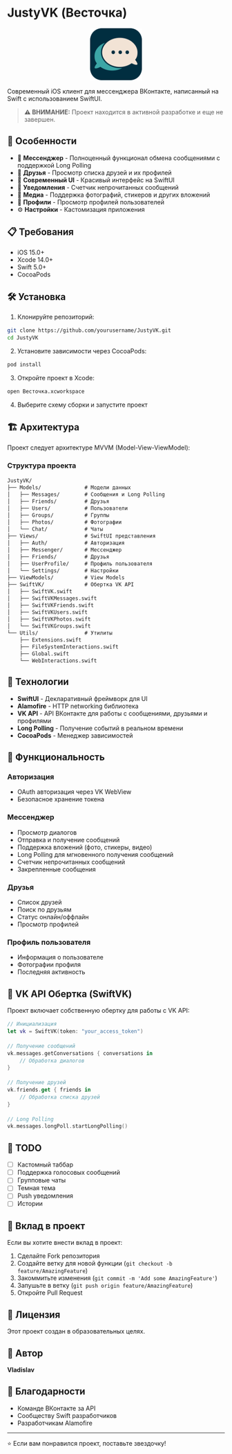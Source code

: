 # JustyVK (Весточка)

<p align="center">
  <img src="JustyVK/Assets.xcassets/AppIcon.appiconset/Иконка.png" alt="JustyVK Logo" width="120"/>
</p>

Современный iOS клиент для мессенджера ВКонтакте, написанный на Swift с использованием SwiftUI.

> **⚠️ ВНИМАНИЕ:** Проект находится в активной разработке и еще не завершен.

## 🚀 Особенности

- 💬 **Мессенджер** - Полноценный функционал обмена сообщениями с поддержкой Long Polling
- 👥 **Друзья** - Просмотр списка друзей и их профилей
- 🎨 **Современный UI** - Красивый интерфейс на SwiftUI
- 🔔 **Уведомления** - Счетчик непрочитанных сообщений
- 📸 **Медиа** - Поддержка фотографий, стикеров и других вложений
- 👤 **Профили** - Просмотр профилей пользователей
- ⚙️ **Настройки** - Кастомизация приложения

## 📋 Требования

- iOS 15.0+
- Xcode 14.0+
- Swift 5.0+
- CocoaPods

## 🛠 Установка

1. Клонируйте репозиторий:

```bash
git clone https://github.com/yourusername/JustyVK.git
cd JustyVK
```

2. Установите зависимости через CocoaPods:

```bash
pod install
```

3. Откройте проект в Xcode:

```bash
open Весточка.xcworkspace
```

4. Выберите схему сборки и запустите проект

## 🏗 Архитектура

Проект следует архитектуре MVVM (Model-View-ViewModel):

### Структура проекта

```
JustyVK/
├── Models/              # Модели данных
│   ├── Messages/        # Сообщения и Long Polling
│   ├── Friends/         # Друзья
│   ├── Users/           # Пользователи
│   ├── Groups/          # Группы
│   ├── Photos/          # Фотографии
│   └── Chat/            # Чаты
├── Views/               # SwiftUI представления
│   ├── Auth/            # Авторизация
│   ├── Messenger/       # Мессенджер
│   ├── Friends/         # Друзья
│   ├── UserProfile/     # Профиль пользователя
│   └── Settings/        # Настройки
├── ViewModels/          # View Models
├── SwiftVK/             # Обертка VK API
│   ├── SwiftVK.swift
│   ├── SwiftVKMessages.swift
│   ├── SwiftVKFriends.swift
│   ├── SwiftVKUsers.swift
│   ├── SwiftVKPhotos.swift
│   └── SwiftVKGroups.swift
└── Utils/               # Утилиты
    ├── Extensions.swift
    ├── FileSystemInteractions.swift
    ├── Global.swift
    └── WebInteractions.swift
```

## 🔧 Технологии

- **SwiftUI** - Декларативный фреймворк для UI
- **Alamofire** - HTTP networking библиотека
- **VK API** - API ВКонтакте для работы с сообщениями, друзьями и профилями
- **Long Polling** - Получение событий в реальном времени
- **CocoaPods** - Менеджер зависимостей

## 📱 Функциональность

### Авторизация

- OAuth авторизация через VK WebView
- Безопасное хранение токена

### Мессенджер

- Просмотр диалогов
- Отправка и получение сообщений
- Поддержка вложений (фото, стикеры, видео)
- Long Polling для мгновенного получения сообщений
- Счетчик непрочитанных сообщений
- Закрепленные сообщения

### Друзья

- Список друзей
- Поиск по друзьям
- Статус онлайн/оффлайн
- Просмотр профилей

### Профиль пользователя

- Информация о пользователе
- Фотографии профиля
- Последняя активность

## 🔌 VK API Обертка (SwiftVK)

Проект включает собственную обертку для работы с VK API:

```swift
// Инициализация
let vk = SwiftVK(token: "your_access_token")

// Получение сообщений
vk.messages.getConversations { conversations in
    // Обработка диалогов
}

// Получение друзей
vk.friends.get { friends in
    // Обработка списка друзей
}

// Long Polling
vk.messages.longPoll.startLongPolling()
```

## 📝 TODO

- [ ] Кастомный таббар
- [ ] Поддержка голосовых сообщений
- [ ] Групповые чаты
- [ ] Темная тема
- [ ] Push уведомления
- [ ] Истории

## 🤝 Вклад в проект

Если вы хотите внести вклад в проект:

1. Сделайте Fork репозитория
2. Создайте ветку для новой функции (`git checkout -b feature/AmazingFeature`)
3. Закоммитьте изменения (`git commit -m 'Add some AmazingFeature'`)
4. Запушьте в ветку (`git push origin feature/AmazingFeature`)
5. Откройте Pull Request

## 📄 Лицензия

Этот проект создан в образовательных целях.

## 👤 Автор

**Vladislav**

## 🙏 Благодарности

- Команде ВКонтакте за API
- Сообществу Swift разработчиков
- Разработчикам Alamofire

---

⭐️ Если вам понравился проект, поставьте звездочку!
